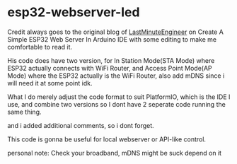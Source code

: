 # esp32-webserver-led

Credit always goes to the original blog of [LastMinuteEngineer](https://lastminuteengineers.com/creating-esp32-web-server-arduino-ide/) on Create A Simple ESP32 Web Server In Arduino IDE with some editing to make me comfortable to read it.

His code does have two version, for In Station Mode(STA Mode) where ESP32 actually connects with WiFi Router, and Access Point Mode(AP Mode) where the ESP32 actually is the WiFi Router, also add mDNS since i will need it at some point idk.

What I do merely adjust the code format to suit PlatformIO, which is the IDE I use, and combine two versions so I dont have 2 seperate code running the same thing.

and i added additional comments, so i dont forget.

This code is gonna be useful for local webserver or API-like control.

personal note: Check your broadband, mDNS might be suck depend on it
